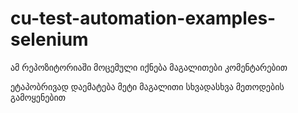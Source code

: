 # cu-test-automation-examples-selenium

ამ რეპოზიტორიაში მოცემული იქნება მაგალითები კომენტარებით

ეტაპობრივად დაემატება მეტი მაგალითი სხვადასხვა მეთოდების გამოყენებით
